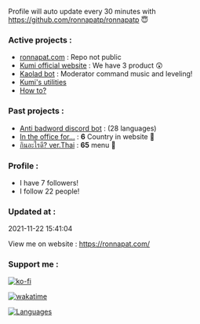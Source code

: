 Profile will auto update every 30 minutes with https://github.com/ronnapatp/ronnapatp 😇


### Active projects :

- [ronnapat.com](https://ronnapat.com/) : Repo not public
- [Kumi official website](https://github.com/Kumi-the-chubby-bear/New-KumiWeb) :  We have 3 product 😲 
- [Kaolad bot](https://github.com/ronnapatp/kaoladbot) : Moderator command music and leveling!
- [Kumi's utilities](https://discord.com/invite/Tr2hrmzb4s) 
- [How to?](https://github.com/ronnapatp/howto) 

### Past projects :

- [Anti badword discord bot](https://github.com/ronnapatp/antibadwordbot) : (28 languages)
- [In the office for...](https://in-the-office-for.web.app/) : **6** Country in website 🗾
- [กินอะไรดี? ver.Thai](https://todayfood.vercel.app/) : **65** menu 🍜

### Profile :
-  I have 7 followers!
-  I follow 22 people!

### Updated at : 
 2021-11-22 15:41:04


View me on website : https://ronnapat.com/

### Support me :

[![ko-fi](https://ko-fi.com/img/githubbutton_sm.svg)](https://ko-fi.com/ronnapatp)

[![wakatime](https://wakatime.com/badge/user/b083581b-d8a5-4ab4-a887-a768e082ff97.svg)](https://wakatime.com/@b083581b-d8a5-4ab4-a887-a768e082ff97)

[![Languages](https://github-readme-stats.vercel.app/api/top-langs/?username=ronnapatp&layout=compact&langs_count=10&hide_border=true&custom_title=Languages&bg_color=00000000)](https://github.com/ronnapatp)

